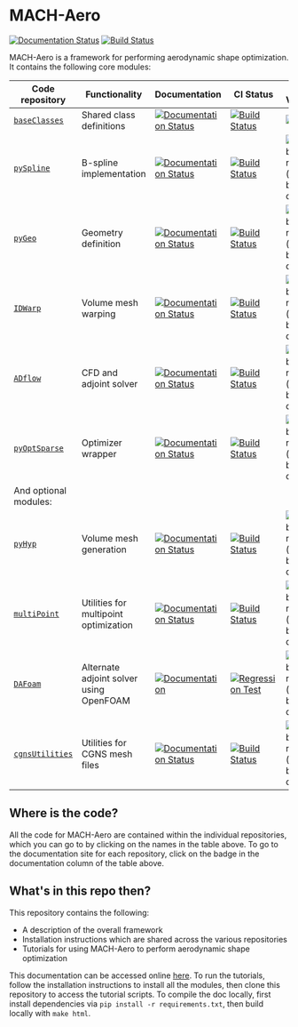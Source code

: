 # MACH-Aero
[![Documentation Status](https://readthedocs.com/projects/mdolab-mach-aero/badge/?version=latest)](https://mdolab-mach-aero.readthedocs-hosted.com/en/latest/?badge=latest)
[![Build Status](https://dev.azure.com/mdolab/Public/_apis/build/status/mdolab.MACH-Aero?repoName=mdolab%2FMACH-Aero&branchName=main)](https://dev.azure.com/mdolab/Public/_build/latest?definitionId=35&repoName=mdolab%2FMACH-Aero&branchName=main)

MACH-Aero is a framework for performing aerodynamic shape optimization.
It contains the following core modules:

| Code repository                                            | Functionality                           | Documentation                                                                                                                                                                       | CI Status                                                                                                                                                                                                                                                           | Latest Version                                                                                   |
| ---------------------------------------------------------- | --------------------------------------- | ----------------------------------------------------------------------------------------------------------------------------------------------------------------------------------- | ------------------------------------------------------------------------------------------------------------------------------------------------------------------------------------------------------------------------------------------------------------------- | ------------------------------------------------------------------------------------------------ |
| [`baseClasses`](https://github.com/mdolab/baseclasses)     | Shared class definitions                | [![Documentation Status](https://readthedocs.com/projects/mdolab-baseclasses/badge/?version=latest)](https://mdolab-baseclasses.readthedocs-hosted.com/?badge=latest)               | [![Build Status](https://dev.azure.com/mdolab/Public/_apis/build/status/mdolab.baseclasses?repoName=mdolab%2Fbaseclasses&branchName=main)](https://dev.azure.com/mdolab/Public/_build/latest?definitionId=31&repoName=mdolab%2Fbaseclasses&branchName=main)         | ![PyPI](https://img.shields.io/pypi/v/mdolab-baseclasses)                                        |
| [`pySpline`](https://github.com/mdolab/pyspline)           | B-spline implementation                 | [![Documentation Status](https://readthedocs.com/projects/mdolab-pyspline/badge/?version=latest)](https://mdolab-pyspline.readthedocs-hosted.com/en/latest/?badge=latest)           | [![Build Status](https://dev.azure.com/mdolab/Public/_apis/build/status/mdolab.pyspline?branchName=main)](https://dev.azure.com/mdolab/Public/_build/latest?definitionId=20&branchName=main)                                                                        | ![GitHub release (latest by date)](https://img.shields.io/github/v/release/mdolab/pyspline)      |
| [`pyGeo`](https://github.com/mdolab/pygeo)                 | Geometry definition                     | [![Documentation Status](https://readthedocs.com/projects/mdolab-pygeo/badge/?version=latest)](https://mdolab-pygeo.readthedocs-hosted.com/en/latest/?badge=latest)                 | [![Build Status](https://dev.azure.com/mdolab/Public/_apis/build/status%2Fmdolab.pygeo?repoName=mdolab%2Fpygeo&branchName=main)](https://dev.azure.com/mdolab/Public/_build/latest?definitionId=17&repoName=mdolab%2Fpygeo&branchName=main)                         | ![GitHub release (latest by date)](https://img.shields.io/github/v/release/mdolab/pygeo)         |
| [`IDWarp`](https://github.com/mdolab/idwarp)               | Volume mesh warping                     | [![Documentation Status](https://readthedocs.com/projects/mdolab-idwarp/badge/?version=latest)](https://mdolab-idwarp.readthedocs-hosted.com/en/latest/?badge=latest)               | [![Build Status](https://dev.azure.com/mdolab/Public/_apis/build/status/mdolab.idwarp?repoName=mdolab%2Fidwarp&branchName=main)](https://dev.azure.com/mdolab/Public/_build/latest?definitionId=10&repoName=mdolab%2Fidwarp&branchName=main)                        | ![GitHub release (latest by date)](https://img.shields.io/github/v/release/mdolab/idwarp)        |
| [`ADflow`](https://github.com/mdolab/adflow)               | CFD and adjoint solver                  | [![Documentation Status](https://readthedocs.com/projects/mdolab-adflow/badge/?version=latest)](https://mdolab-adflow.readthedocs-hosted.com/?badge=latest)                         | [![Build Status](https://dev.azure.com/mdolab/Public/_apis/build/status/mdolab.adflow?repoName=mdolab%2Fadflow&branchName=main)](https://dev.azure.com/mdolab/Public/_build/latest?definitionId=4&repoName=mdolab%2Fadflow&branchName=main)                         | ![GitHub release (latest by date)](https://img.shields.io/github/v/release/mdolab/adflow)        |
| [`pyOptSparse`](https://github.com/mdolab/pyoptsparse)     | Optimizer wrapper                       | [![Documentation Status](https://readthedocs.com/projects/mdolab-pyoptsparse/badge/?version=latest)](https://mdolab-pyoptsparse.readthedocs-hosted.com/en/latest/?badge=latest)     | [![Build Status](https://dev.azure.com/mdolab/Public/_apis/build/status/mdolab.pyoptsparse?branchName=main)](https://dev.azure.com/mdolab/Public/_build/latest?definitionId=29&branchName=main)                                                                     | ![GitHub release (latest by date)](https://img.shields.io/github/v/release/mdolab/pyoptsparse)   |
| And optional modules:                                      |                                         |                                                                                                                                                                                     |                                                                                                                                                                                                                                                                     |                                                                                                  |
| [`pyHyp`](https://github.com/mdolab/pyhyp)                 | Volume mesh generation                  | [![Documentation Status](https://readthedocs.com/projects/mdolab-pyhyp/badge/?version=latest)](https://mdolab-pyhyp.readthedocs-hosted.com/en/latest)                               | [![Build Status](https://dev.azure.com/mdolab/Public/_apis/build/status/mdolab.pyhyp?branchName=main)](https://dev.azure.com/mdolab/Public/_build/latest?definitionId=13&branchName=main)                                                                           | ![GitHub release (latest by date)](https://img.shields.io/github/v/release/mdolab/pyhyp)         |
| [`multiPoint`](https://github.com/mdolab/multipoint)       | Utilities for multipoint optimization   | [![Documentation Status](https://readthedocs.com/projects/mdolab-multipoint/badge/?version=latest)](https://mdolab-multipoint.readthedocs-hosted.com/en/latest/?badge=latest)       | [![Build Status](https://dev.azure.com/mdolab/Public/_apis/build/status/mdolab.multipoint?branchName=main)](https://dev.azure.com/mdolab/Public/_build/latest?definitionId=24&branchName=main)                                                                      | ![GitHub release (latest by date)](https://img.shields.io/github/v/release/mdolab/multipoint)    |
| [`DAFoam`](https://github.com/mdolab/dafoam)               | Alternate adjoint solver using OpenFOAM | [![Documentation](https://img.shields.io/badge/docs-passing-brightgreen)](https://dafoam.github.io/)                                                                                | [![Regression Test](https://github.com/mdolab/dafoam/actions/workflows/reg_tests.yml/badge.svg)](https://github.com/mdolab/dafoam/actions/workflows/reg_tests.yml)                                                                                                  | ![GitHub release (latest by date)](https://img.shields.io/github/v/release/mdolab/dafoam)        |
| [`cgnsUtilities`](https://github.com/mdolab/cgnsutilities) | Utilities for CGNS mesh files           | [![Documentation Status](https://readthedocs.com/projects/mdolab-cgnsutilities/badge/?version=latest)](https://mdolab-cgnsutilities.readthedocs-hosted.com/en/latest/?badge=latest) | [![Build Status](https://dev.azure.com/mdolab/Public/_apis/build/status%2Fmdolab.cgnsutilities?repoName=mdolab%2Fcgnsutilities&branchName=main)](https://dev.azure.com/mdolab/Public/_build/latest?definitionId=30&repoName=mdolab%2Fcgnsutilities&branchName=main) | ![GitHub release (latest by date)](https://img.shields.io/github/v/release/mdolab/cgnsutilities) |

## Where is the code?
All the code for MACH-Aero are contained within the individual repositories, which you can go to by clicking on the names in the table above.
To go to the documentation site for each repository, click on the badge in the documentation column of the table above.

## What's in this repo then?
This repository contains the following:
- A description of the overall framework
- Installation instructions which are shared across the various repositories
- Tutorials for using MACH-Aero to perform aerodynamic shape optimization

This documentation can be accessed online [here](https://mdolab-mach-aero.readthedocs-hosted.com/).
To run the tutorials, follow the installation instructions to install all the modules, then clone this repository to access the tutorial scripts.
To compile the doc locally, first install dependencies via ``pip install -r requirements.txt``, then build locally with ``make html``.
